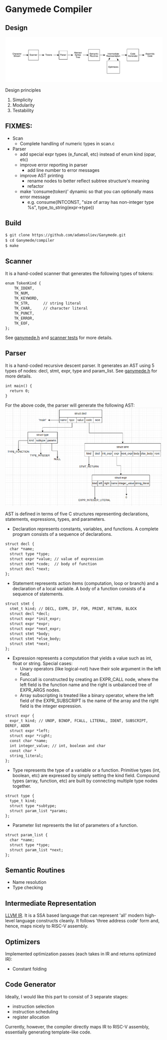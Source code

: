 # Ganymede Compiler

## Design

![Compiler Design](./assets/compiler_stages.png)

Design principles
  1. Simplicity
  2. Modularity
  3. Testability

## FIXMES:
- Scan
  - Complete handling of numeric types in scan.c
- Parser
  - add special expr types (e_funcall, etc) instead of enum kind (opar, etc) 
  - improve error reporting in parser
    - add line number to error messages
  - improve AST printing 
    - rename nodes to better reflect subtree structure's meaning
    - refactor
  - make 'consume(token)' dynamic so that you can optionally mass error message
    - e.g. consume(INTCONST, "size of array has non-integer type %s", type_to_string(expr->type))

## Build
```bash
$ git clone https://github.com/adamsoliev/Ganymede.git
$ cd Ganymede/compiler 
$ make
```

## Scanner
It is a hand-coded scanner that generates the following types of tokens:
```
enum TokenKind {
    TK_IDENT,    
    TK_NUM,      
    TK_KEYWORD,  
    TK_STR,      // string literal 
    TK_CHAR,     // character literal
    TK_PUNCT,    
    TK_ERROR,    
    TK_EOF,      
};
```
See [ganymede.h](./ganymede.h) and [scanner tests](./tests/scanner/) for more details.

## Parser 
It is a hand-coded recursive descent parser. It generates an AST using 5 types of nodes: decl, stmt, expr, type and param_list. 
See [ganymede.h](./ganymede.h) for more details.
```
int main() {
  return 0;
}
```
For the above code, the parser will generate the following AST:
![First Example](./assets/first_example.png)

AST is defined in terms of five C structures representing declarations, statements, expressions, types, and parameters.
- Declaration represents constants, variables, and functions. A complete program consists of a sequence of declarations. 
```
struct decl {
  char *name;
  struct type *type;
  struct expr *value; // value of expression
  struct stmt *code;  // body of function
  struct decl *next;
};
```

- Statement represents action items (computation, loop or branch) and a declaration of a local variable. A body of a function consists of a sequence of statements. 
```
struct stmt {
  stmt_t kind; // DECL, EXPR, IF, FOR, PRINT, RETURN, BLOCK
  struct decl *decl;
  struct expr *init_expr;
  struct expr *expr;
  struct expr *next_expr;
  struct stmt *body;
  struct stmt *else_body;
  struct stmt *next;
};
```

- Expression represents a computation that yields a value such as int, float or string. 
Special cases: 
  - Unary operators (like logical-not) have their sole argument in the left field. 
  - Funccall is constructed by creating an EXPR_CALL node, where the left field is the function name and the right is unbalanced tree of EXPR_ARGS nodes.
  - Array subscripting is treated like a binary operator, where the left field of the EXPR_SUBSCRIPT is the name of the array and the right field is the integer expression.
```
struct expr {
  expr_t kind; // UNOP, BINOP, FCALL, LITERAL, IDENT, SUBSCRIPT, DEREF, ADDR
  struct expr *left;
  struct expr *right;
  const char *name;
  int integer_value; // int, boolean and char
  const char *
  string_literal;
};
```

- Type represents the type of a variable or a function. Primitive types (int, boolean, etc) are expressed by simply setting the kind field. Compound types (array, function, etc) are built by connecting multiple type nodes together.
```
struct type {
  type_t kind;
  struct type *subtype; 
  struct param_list *params; 
};
```

- Parameter list represents the list of parameters of a function. 
```
struct param_list {
  char *name;
  struct type *type;
  struct param_list *next;
};
```

## Semantic Routines
- Name resolution 
- Type checking

## Intermediate Representation
[LLVM IR](https://llvm.org/docs/LangRef.html). It is a SSA based language that can represent 'all' modern high-level language constructs cleanly. It follows 'three address code' form and, hence, maps nicely to RISC-V assembly. 

## Optimizers
Implemented optimization passes (each takes in IR and returns optimized IR):
- Constant folding

## Code Generator
Ideally, I would like this part to consist of 3 separate stages: 
- instruction selection
- instruction scheduling 
- register allocation

Currently, however, the compiler directly maps IR to RISC-V assembly, essentially generating template-like code.


